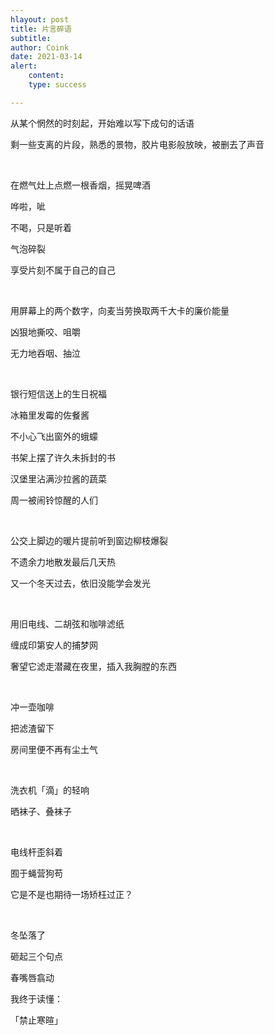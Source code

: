 ```yaml
---
hlayout: post
title: 片言碎语
subtitle: 
author: Coink
date: 2021-03-14
alert: 
    content: 
    type: success

---
```




从某个惘然的时刻起，开始难以写下成句的话语

剩一些支离的片段，熟悉的景物，胶片电影般放映，被删去了声音

<br>

在燃气灶上点燃一根香烟，摇晃啤酒

哗啦，呲

不喝，只是听着

气泡碎裂

享受片刻不属于自己的自己

<br>

用屏幕上的两个数字，向麦当劳换取两千大卡的廉价能量

凶狠地撕咬、咀嚼

无力地吞咽、抽泣

<br>

银行短信送上的生日祝福

冰箱里发霉的佐餐酱

不小心飞出窗外的蛾蠓

书架上摆了许久未拆封的书

汉堡里沾满沙拉酱的蔬菜

周一被闹铃惊醒的人们

<br>

公交上脚边的暖片提前听到窗边柳枝爆裂

不遗余力地散发最后几天热

又一个冬天过去，依旧没能学会发光

<br>

用旧电线、二胡弦和咖啡滤纸

缠成印第安人的捕梦网

奢望它滤走潜藏在夜里，插入我胸膛的东西

<br>

冲一壶咖啡

把滤渣留下

房间里便不再有尘土气

<br>

洗衣机「滴」的轻响

晒袜子、叠袜子

<br>

电线杆歪斜着

囿于蝇营狗苟

它是不是也期待一场矫枉过正？

<br>

冬坠落了

砸起三个句点

春嘴唇翕动

我终于读懂：

「禁止寒暄」